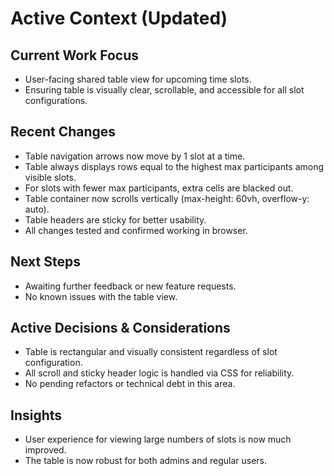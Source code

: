# Active Context (Updated)

## Current Work Focus

- User-facing shared table view for upcoming time slots.
- Ensuring table is visually clear, scrollable, and accessible for all slot configurations.

## Recent Changes

- Table navigation arrows now move by 1 slot at a time.
- Table always displays rows equal to the highest max participants among visible slots.
- For slots with fewer max participants, extra cells are blacked out.
- Table container now scrolls vertically (max-height: 60vh, overflow-y: auto).
- Table headers are sticky for better usability.
- All changes tested and confirmed working in browser.

## Next Steps

- Awaiting further feedback or new feature requests.
- No known issues with the table view.

## Active Decisions & Considerations

- Table is rectangular and visually consistent regardless of slot configuration.
- All scroll and sticky header logic is handled via CSS for reliability.
- No pending refactors or technical debt in this area.

## Insights

- User experience for viewing large numbers of slots is now much improved.
- The table is now robust for both admins and regular users.
